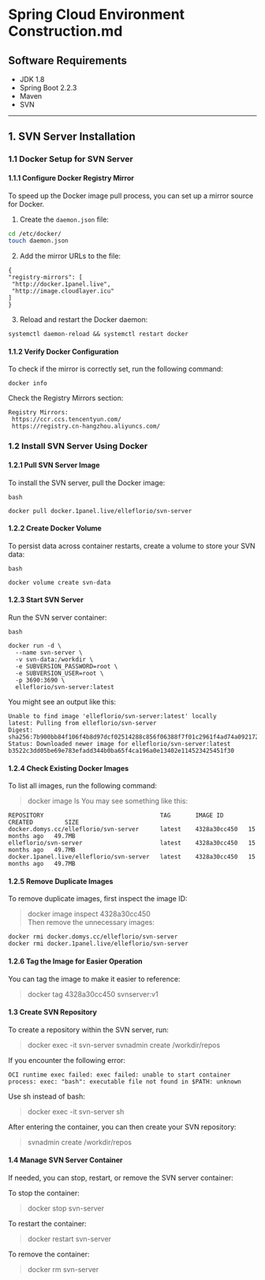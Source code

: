 # **Spring Cloud Environment Construction.md**

## Software Requirements

- JDK 1.8  
- Spring Boot 2.2.3  
- Maven  
- SVN  

---

## 1. SVN Server Installation

### 1.1 Docker Setup for SVN Server

#### 1.1.1 Configure Docker Registry Mirror

To speed up the Docker image pull process, you can set up a mirror source for Docker. 

1. Create the `daemon.json` file:

```bash
cd /etc/docker/
touch daemon.json
```
2.  Add the mirror URLs to the file:
   ```
{
  "registry-mirrors": [
    "http://docker.1panel.live",
    "http://image.cloudlayer.icu"
  ]
}
```
3. Reload and restart the Docker daemon:
```
systemctl daemon-reload && systemctl restart docker
```
#### 1.1.2 Verify Docker Configuration
To check if the mirror is correctly set, run the following command:

 ```
docker info
```
Check the Registry Mirrors section:
 ```
Registry Mirrors:
  https://ccr.ccs.tencentyun.com/
  https://registry.cn-hangzhou.aliyuncs.com/
```
### 1.2 Install SVN Server Using Docker
#### 1.2.1 Pull SVN Server Image
To install the SVN server, pull the Docker image:
```
bash
 
docker pull docker.1panel.live/elleflorio/svn-server
```
#### 1.2.2 Create Docker Volume
To persist data across container restarts, create a volume to store your SVN data:
```
bash
 
docker volume create svn-data
```
#### 1.2.3 Start SVN Server
Run the SVN server container:
```
bash
 
docker run -d \
  --name svn-server \
  -v svn-data:/workdir \
  -e SUBVERSION_PASSWORD=root \
  -e SUBVERSION_USER=root \
  -p 3690:3690 \
  elleflorio/svn-server:latest
```
You might see an output like this:

 ```
Unable to find image 'elleflorio/svn-server:latest' locally
latest: Pulling from elleflorio/svn-server
Digest: sha256:7b900bb84f106f4b8d97dcf02514288c856f06388f7f01c2961f4ad74a092172
Status: Downloaded newer image for elleflorio/svn-server:latest
b3522c3dd05be69e783efadd344b0ba65f4ca196a0e13402e114523425451f30
```
####  1.2.4 Check Existing Docker Images
To list all images, run the following command:

 
> docker image ls
You may see something like this:

 ```
REPOSITORY                                 TAG       IMAGE ID       CREATED         SIZE
docker.domys.cc/elleflorio/svn-server      latest    4328a30cc450   15 months ago   49.7MB
elleflorio/svn-server                      latest    4328a30cc450   15 months ago   49.7MB
docker.1panel.live/elleflorio/svn-server   latest    4328a30cc450   15 months ago   49.7MB
```
#### 1.2.5 Remove Duplicate Images
To remove duplicate images, first inspect the image ID:  

 
> docker image inspect 4328a30cc450  
Then remove the unnecessary images:

 ```
docker rmi docker.domys.cc/elleflorio/svn-server
docker rmi docker.1panel.live/elleflorio/svn-server
```
#### 1.2.6 Tag the Image for Easier Operation
You can tag the image to make it easier to reference:  

 
> docker tag 4328a30cc450 svnserver:v1
#### 1.3 Create SVN Repository
To create a repository within the SVN server, run:

 
> docker exec -it svn-server svnadmin create /workdir/repos

If you encounter the following error:  

 ```
OCI runtime exec failed: exec failed: unable to start container process: exec: "bash": executable file not found in $PATH: unknown
```
Use sh instead of bash:  

 
> docker exec -it svn-server sh

After entering the container, you can then create your SVN repository:
 
> svnadmin create /workdir/repos
#### 1.4 Manage SVN Server Container
If needed, you can stop, restart, or remove the SVN server container:

To stop the container:
 
> docker stop svn-server

To restart the container:
 
> docker restart svn-server
 
To remove the container:
 
> docker rm svn-server
